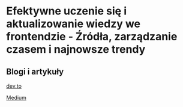 # Efektywne uczenie się i aktualizowanie wiedzy we frontendzie - Źródła, zarządzanie czasem i najnowsze trendy

## Blogi i artykuły
[dev.to](https://dev.to/)

[Medium]()
